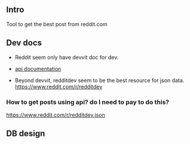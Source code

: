 

## Intro

Tool to get the best post from reddit.com

## Dev docs

- Reddit seem only have devvit doc for dev.

- [api documentation](https://www.reddit.com/dev/api/)

- Beyond devvit, redditdev seem to be the best resource for json data.
https://www.reddit.com/r/redditdev


### How to get posts using api? do I need to pay to do this? 
https://www.reddit.com/r/redditdev.json


## DB design


